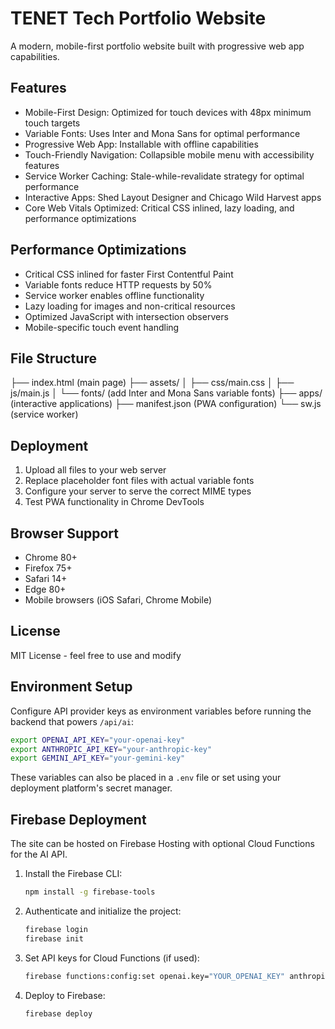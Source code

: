 # TENET Tech Portfolio Website

A modern, mobile-first portfolio website built with progressive web app capabilities.

## Features

- Mobile-First Design: Optimized for touch devices with 48px minimum touch targets
- Variable Fonts: Uses Inter and Mona Sans for optimal performance
- Progressive Web App: Installable with offline capabilities
- Touch-Friendly Navigation: Collapsible mobile menu with accessibility features
- Service Worker Caching: Stale-while-revalidate strategy for optimal performance
- Interactive Apps: Shed Layout Designer and Chicago Wild Harvest apps
- Core Web Vitals Optimized: Critical CSS inlined, lazy loading, and performance optimizations

## Performance Optimizations

- Critical CSS inlined for faster First Contentful Paint
- Variable fonts reduce HTTP requests by 50%
- Service worker enables offline functionality
- Lazy loading for images and non-critical resources
- Optimized JavaScript with intersection observers
- Mobile-specific touch event handling

## File Structure

├── index.html (main page)
├── assets/
│ ├── css/main.css
│ ├── js/main.js
│ └── fonts/ (add Inter and Mona Sans variable fonts)
├── apps/ (interactive applications)
├── manifest.json (PWA configuration)
└── sw.js (service worker)

## Deployment

1. Upload all files to your web server
2. Replace placeholder font files with actual variable fonts
3. Configure your server to serve the correct MIME types
4. Test PWA functionality in Chrome DevTools

## Browser Support

- Chrome 80+
- Firefox 75+
- Safari 14+
- Edge 80+
- Mobile browsers (iOS Safari, Chrome Mobile)

## License

MIT License - feel free to use and modify

## Environment Setup

Configure API provider keys as environment variables before running the backend that powers `/api/ai`:

```bash
export OPENAI_API_KEY="your-openai-key"
export ANTHROPIC_API_KEY="your-anthropic-key"
export GEMINI_API_KEY="your-gemini-key"
```

These variables can also be placed in a `.env` file or set using your deployment platform's secret manager.

## Firebase Deployment

The site can be hosted on Firebase Hosting with optional Cloud Functions for the AI API.

1. Install the Firebase CLI:
   ```bash
   npm install -g firebase-tools
   ```
2. Authenticate and initialize the project:
   ```bash
   firebase login
   firebase init
   ```
3. Set API keys for Cloud Functions (if used):
   ```bash
   firebase functions:config:set openai.key="YOUR_OPENAI_KEY" anthropic.key="YOUR_ANTHROPIC_KEY" gemini.key="YOUR_GEMINI_KEY"
   ```
4. Deploy to Firebase:
   ```bash
   firebase deploy
   ```
